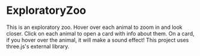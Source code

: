 # ExploratoryZoo

This is an exploratory zoo. Hover over each animal to zoom in and look closer. Click on each animal to open a card with info about them. On a card, if you hover over the animal, it will make a sound effect! This project uses three.js's external library. 
